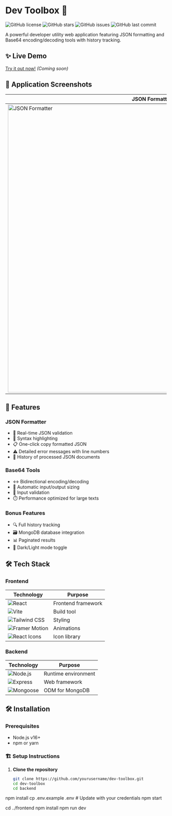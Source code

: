 # Dev Toolbox 🧰

![GitHub license](https://img.shields.io/github/license/yourusername/dev-toolbox)
![GitHub stars](https://img.shields.io/github/stars/yourusername/dev-toolbox)
![GitHub issues](https://img.shields.io/github/issues/yourusername/dev-toolbox)
![GitHub last commit](https://img.shields.io/github/last-commit/yourusername/dev-toolbox)

A powerful developer utility web application featuring JSON formatting and Base64 encoding/decoding tools with history tracking.

## ✨ Live Demo
[Try it out now!](https://your-deployed-app-url.com) *(Coming soon)*

## 📸 Application Screenshots

| JSON Formatter | Base64 Tools |
|---------------|-------------|
| <img width="900" alt="JSON Formatter" src="https://github.com/user-attachments/assets/37db0bd7-2cec-4d5c-99d8-73d57856a119"> | <img width="900" alt="Base64 Tools" src="https://github.com/user-attachments/assets/3f7166d7-87d8-4aa1-8bdb-45d1348880e3"> |

## 🚀 Features

### JSON Formatter
- 📝 Real-time JSON validation
- 🎨 Syntax highlighting
- 📋 One-click copy formatted JSON
- ⚠️ Detailed error messages with line numbers
- 🔄 History of processed JSON documents

### Base64 Tools
- ↔️ Bidirectional encoding/decoding
- 📏 Automatic input/output sizing
- 🚫 Input validation
- ⏱️ Performance optimized for large texts

### Bonus Features
- 🔍 Full history tracking
- 🗃️ MongoDB database integration
- 📊 Paginated results
- 🌙 Dark/Light mode toggle

## 🛠️ Tech Stack

### Frontend
| Technology | Purpose |
|------------|---------|
| ![React](https://img.shields.io/badge/React-20232A?style=for-the-badge&logo=react&logoColor=61DAFB) | Frontend framework |
| ![Vite](https://img.shields.io/badge/Vite-B73BFE?style=for-the-badge&logo=vite&logoColor=FFD62E) | Build tool |
| ![Tailwind CSS](https://img.shields.io/badge/Tailwind_CSS-38B2AC?style=for-the-badge&logo=tailwind-css&logoColor=white) | Styling |
| ![Framer Motion](https://img.shields.io/badge/Framer_Motion-0055FF?style=for-the-badge) | Animations |
| ![React Icons](https://img.shields.io/badge/React_Icons-FF4088?style=for-the-badge) | Icon library |

### Backend
| Technology | Purpose |
|------------|---------|
| ![Node.js](https://img.shields.io/badge/Node.js-339933?style=for-the-badge&logo=nodedotjs&logoColor=white) | Runtime environment |
| ![Express](https://img.shields.io/badge/Express-000000?style=for-the-badge&logo=express&logoColor=white) | Web framework |
| ![Mongoose](https://img.shields.io/badge/Mongoose-880000?style=for-the-badge) | ODM for MongoDB |

## 🛠️ Installation

### Prerequisites
- Node.js v16+
- npm or yarn

### 🏗️ Setup Instructions

1. **Clone the repository**
   ```bash
   git clone https://github.com/yourusername/dev-toolbox.git
   cd dev-toolbox
   cd backend
npm install
cp .env.example .env  # Update with your credentials
npm start

cd ../frontend
npm install
npm run dev
